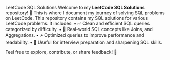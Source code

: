 LeetCode SQL Solutions
Welcome to my **LeetCode SQL Solutions** repository! 🎯 This is where I document my journey of solving SQL problems on LeetCode.
This repository contains my SQL solutions for various LeetCode problems. It includes:
	•	✅ Clean and efficient SQL queries categorized by difficulty.
	•	📌 Real-world SQL concepts like Joins, and Aggregations.
	•	⚡ Optimized queries to improve performance and readability.
	•	🎯 Useful for interview preparation and sharpening SQL skills.

Feel free to explore, contribute, or share feedback! 🚀  
